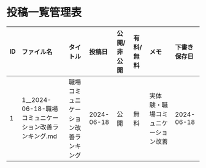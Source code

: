 # 投稿一覧管理表

| ID | ファイル名 | タイトル | 投稿日 | 公開/非公開 | 有料/無料 | メモ | 下書き保存日 |
|:---|:---|:---|:---|:---|:---|:---|:---|
| 1 | 1__2024-06-18-職場コミュニケーション改善ランキング.md | 職場コミュニケーション改善ランキング | 2024-06-18 | 公開 | 無料 | 実体験・職場コミュニケーション改善 | 2024-06-18 |
